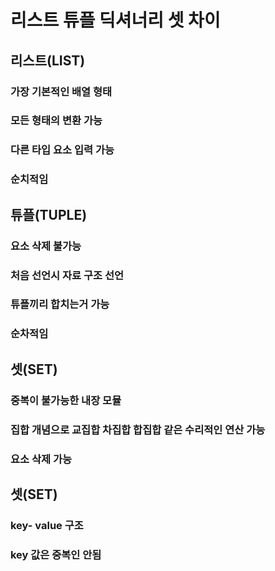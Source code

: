 # 리스트 튜플 딕셔너리 셋 차이

## 리스트(LIST)
### 가장 기본적인 배열 형태 
### 모든 형태의 변환 가능 
### 다른 타입 요소 입력 가능 
### 순치적임


## 튜플(TUPLE)
### 요소 삭제 불가능
### 처음 선언시 자료 구조 선언
### 튜플끼리 합치는거 가능
### 순차적임

## 셋(SET)
### 중복이 불가능한 내장 모뮬
### 집합 개념으로 교집합 차집합 합집합 같은 수리적인 연산 가능
### 요소 삭제 가능


## 셋(SET)
### key- value 구조
### key 값은 중복인 안됨
